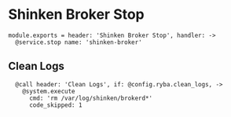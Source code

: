 
# Shinken Broker Stop

    module.exports = header: 'Shinken Broker Stop', handler: ->
      @service.stop name: 'shinken-broker'

## Clean Logs

      @call header: 'Clean Logs', if: @config.ryba.clean_logs, ->
        @system.execute
          cmd: 'rm /var/log/shinken/brokerd*'
          code_skipped: 1
